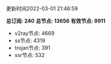 更新时间2022-03-01 21:46:59

**总订阅: 240**
**总节点: 13656**
**有效节点: 9911**
- v2ray节点: 4669
- ss节点: 4319
- trojan节点: 391
- ssr节点: 532
